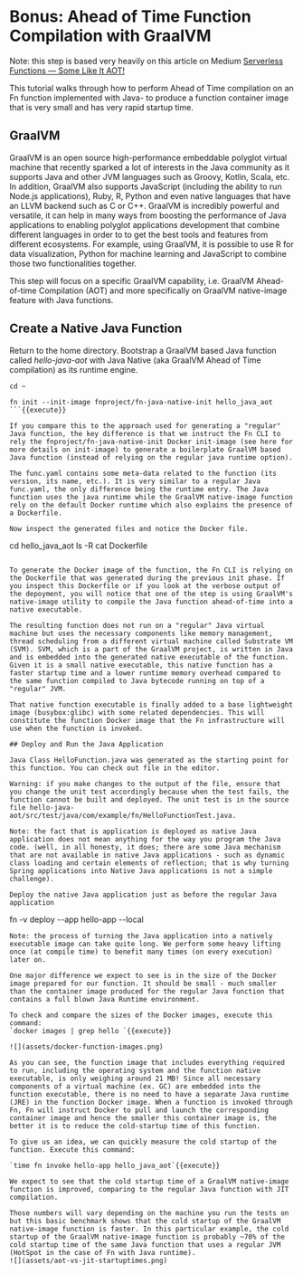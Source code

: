 # Bonus: Ahead of Time Function Compilation with GraalVM

Note: this step is based very heavily on this article on Medium [Serverless Functions — Some Like It AOT!](https://medium.com/fnproject/serverless-functions-some-like-it-aot-ea8b46951335)

This tutorial walks through how to perform Ahead of Time compilation on an Fn function implemented with Java- to produce a function container image that is very small and has very rapid startup time.

## GraalVM

GraalVM is an open source high-performance embeddable polyglot virtual machine that recently sparked a lot of interests in the Java community as it supports Java and other JVM languages such as Groovy, Kotlin, Scala, etc. In addition, GraalVM also supports JavaScript (including the ability to run Node.js applications), Ruby, R, Python and even native languages that have an LLVM backend such as C or C++. GraalVM is incredibly powerful and versatile, it can help in many ways from boosting the performance of Java applications to enabling polyglot applications development that combine different languages in order to to get the best tools and features from different ecosystems. For example, using GraalVM, it is possible to use R for data visualization, Python for machine learning and JavaScript to combine those two functionalities together.

This step will focus on a specific GraalVM capability, i.e. GraalVM Ahead-of-time Compilation (AOT) and more specifically on GraalVM native-image feature with Java functions.

## Create a Native Java Function 

Return to the home directory. Bootstrap a GraalVM based Java function called *hello-java-aot* with Java Native (aka GraalVM Ahead of Time compilation) as its runtime engine.

```
cd ~

fn init --init-image fnproject/fn-java-native-init hello_java_aot
```{{execute}}

If you compare this to the approach used for generating a "regular" Java function, the key difference is that we instruct the Fn CLI to rely the fnproject/fn-java-native-init Docker init-image (see here for more details on init-image) to generate a boilerplate GraalVM based Java function (instead of relying on the regular java runtime option).

The func.yaml contains some meta-data related to the function (its version, its name, etc.). It is very similar to a regular Java func.yaml, the only difference being the runtime entry. The Java function uses the java runtime while the GraalVM native-image function rely on the default Docker runtime which also explains the presence of a Dockerfile.

Now inspect the generated files and notice the Docker file. 
```
cd hello_java_aot
ls -R
cat Dockerfile
```{{execute}}

To generate the Docker image of the function, the Fn CLI is relying on the Dockerfile that was generated during the previous init phase. If you inspect this Dockerfile or if you look at the verbose output of the depoyment, you will notice that one of the step is using GraalVM's native-image utility to compile the Java function ahead-of-time into a native executable.

The resulting function does not run on a "regular" Java virtual machine but uses the necessary components like memory management, thread scheduling from a different virtual machine called Substrate VM (SVM). SVM, which is a part of the GraalVM project, is written in Java and is embedded into the generated native executable of the function. Given it is a small native executable, this native function has a faster startup time and a lower runtime memory overhead compared to the same function compiled to Java bytecode running on top of a "regular" JVM.

That native function executable is finally added to a base lightweight image (busybox:glibc) with some related dependencies. This will constitute the function Docker image that the Fn infrastructure will use when the function is invoked.

## Deploy and Run the Java Application

Java Class HelloFunction.java was generated as the starting point for this function. You can check out file in the editor. 

Warning: if you make changes to the output of the file, ensure that you change the unit test accordingly because when the test fails, the function cannot be built and deployed. The unit test is in the source file hello-java-aot/src/test/java/com/example/fn/HelloFunctionTest.java.

Note: the fact that is application is deployed as native Java application does not mean anything for the way you program the Java code. (well, in all honesty, it does; there are some Java mechanism that are not available in native Java applications - such as dynamic class loading and certain elements of reflection; that is why turning Spring applications into Native Java applications is not a simple challenge).

Deploy the native Java application just as before the regular Java application

```
fn -v deploy --app hello-app --local 
```{{execute}}
Note: the process of turning the Java application into a natively executable image can take quite long. We perform some heavy lifting once (at compile time) to benefit many times (on every execution) later on.  

One major difference we expect to see is in the size of the Docker image prepared for our function. It should be small - much smaller than the container image produced for the regular Java function that contains a full blown Java Runtime environment.

To check and compare the sizes of the Docker images, execute this command: 
`docker images | grep hello `{{execute}}

![](assets/docker-function-images.png)

As you can see, the function image that includes everything required to run, including the operating system and the function native executable, is only weighing around 21 MB! Since all necessary components of a virtual machine (ex. GC) are embedded into the function executable, there is no need to have a separate Java runtime (JRE) in the function Docker image. When a function is invoked through Fn, Fn will instruct Docker to pull and launch the corresponding container image and hence the smaller this container image is, the better it is to reduce the cold-startup time of this function.

To give us an idea, we can quickly measure the cold startup of the function. Execute this command:

`time fn invoke hello-app hello_java_aot`{{execute}}

We expect to see that the cold startup time of a GraalVM native-image function is improved, comparing to the regular Java function with JIT compilation.

Those numbers will vary depending on the machine you run the tests on but this basic benchmark shows that the cold startup of the GraalVM native-image function is faster. In this particular example, the cold startup of the GraalVM native-image function is probably ~70% of the cold startup time of the same Java function that uses a regular JVM (HotSpot in the case of Fn with Java runtime).
![](assets/aot-vs-jit-startuptimes.png)





